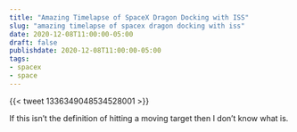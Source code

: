 ```yaml
---
title: "Amazing Timelapse of SpaceX Dragon Docking with ISS"
slug: "amazing timelapse of spacex dragon docking with iss"
date: 2020-12-08T11:00:00-05:00
draft: false
publishdate: 2020-12-08T11:00:00-05:00
tags:
- spacex
- space
---
```


{{< tweet 1336349048534528001 >}}

If this isn’t the definition of hitting a moving target then I don’t know what is.

